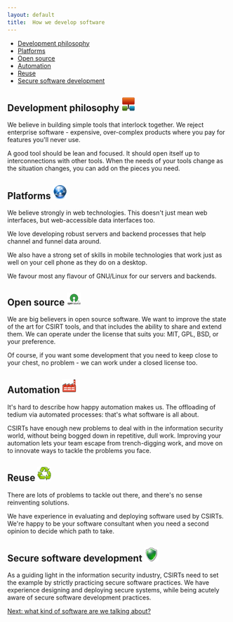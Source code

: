 ```yaml
---
layout: default
title:  How we develop software
---
```


<p class="toc">
    <ul>
        <li><a href="#development_philosophy">Development philosophy</a></li>
        <li><a href="#platforms">Platforms</a></li>
        <li><a href="#open_source">Open source</a></li>
        <li><a href="#automation">Automation</a></li>
        <li><a href="#reuse">Reuse</a></li>
        <li><a href="#secure_software_development">Secure software development</a></li>
    </ul>
</p>

## Development philosophy <img src="/img/head_icons/network.png" />

We believe in building simple tools that interlock together. We reject enterprise software - expensive, over-complex products where you pay for features you'll never use.

A good tool should be lean and focused. It should open itself up to interconnections with other tools. When the needs of your tools change as the situation changes, you can add on the pieces you need.

## Platforms <img src="/img/head_icons/web.png" />

We believe strongly in web technologies. This doesn't just mean web interfaces, but web-accessible data interfaces too. 

We love developing robust servers and backend processes that help channel and funnel data around.

We also have a strong set of skills in mobile technologies that work just as well on your cell phone as they do on a desktop.

We favour most any flavour of GNU/Linux for our servers and backends. 

## Open source <img src="/img/head_icons/open_source.png" />

We are big believers in open source software. We want to improve the state of the art for CSIRT tools, and that includes the ability to share and extend them.  We can operate under the license that suits you: MIT, GPL, BSD, or your preference. 

Of course, if you want some development that you need to keep close to your chest, no problem - we can work under a closed license too.

## Automation <img src="/img/head_icons/industry.png" />

It's hard to describe how happy automation makes us. The offloading of tedium via automated processes: that's what software is all about.

CSIRTs have enough new problems to deal with in the information security world, without being bogged down in repetitive, dull work. Improving your automation lets your team escape from trench-digging work, and move on to innovate ways to tackle the problems you face.

## Reuse <img src="/img/head_icons/reuse.png" />

There are lots of problems to tackle out there, and there's no sense reinventing solutions. 

We have experience in evaluating and deploying software used by CSIRTs. We're happy to be your software consultant when you need a second opinion to decide which path to take.

## Secure software development <img src="/img/head_icons/shield.png" />

As a guiding light in the information security industry, CSIRTs need to set the example by strictly practicing secure software practices.  We have experience designing and deploying secure systems, while being acutely aware of secure software development practices.

<p><a href="/examples">Next: what kind of software are we talking about?</a></p>
